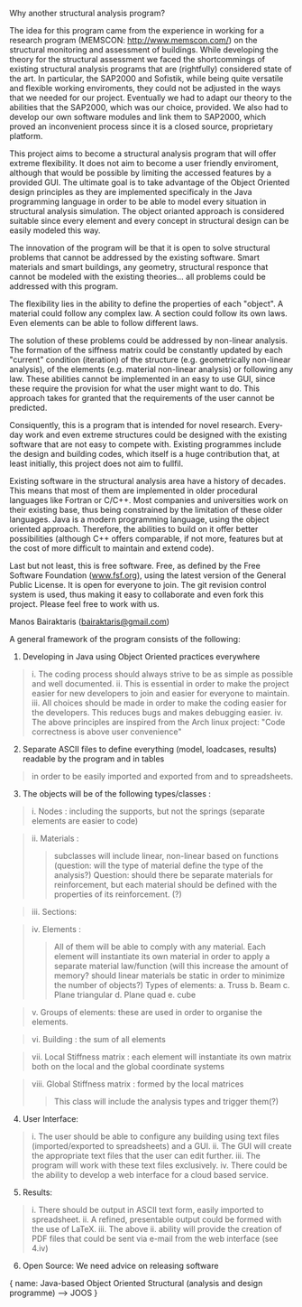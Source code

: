Why another structural analysis program?

The idea for this program came from the experience in working for a research program (MEMSCON: http://www.memscon.com/) on the structural monitoring and assessment of buildings. While developing the theory for the structural assessment we faced the shortcommings of existing structural analysis programs that are (rightfully) considered state of the art. In particular, the SAP2000 and Sofistik, while being quite versatile and flexible working enviroments, they could not be adjusted in the ways that we needed for our project. Eventually we had to adapt our theory to the abilities that the SAP2000, which was our choice, provided. We also had to develop our own software modules and link them to SAP2000, which proved an inconvenient process since it is a closed source, proprietary platform.

This project aims to become a structural analysis program that will offer extreme flexibility. It does not aim to become a user friendly enviroment, although that would be possible by limiting the accessed features by a provided GUI. The ultimate goal is to take advantage of the Object Oriented design principles as they are implemented specificaly in the Java programming language in order to be able to model every situation in structural analysis simulation. The object orianted approach is considered suitable since every element and every concept in structural design can be easily modeled this way.

The innovation of the program will be that it is open to solve structural problems that cannot be addressed by the existing software. Smart materials and smart buildings, any geometry, structural responce that cannot be modeled with the existing theories... all problems could be addressed with this program.

The flexibility lies in the ability to define the properties of each "object". A material could follow any complex law. A section could follow its own laws. Even elements can be able to follow different laws.

The solution of these problems could be addressed by non-linear analysis. The formation of the siffness matrix could be constantly updated by each "current" condition (iteration) of the structure (e.g. geometrically non-linear analysis), of the elements (e.g. material non-linear analysis) or following any law. These abilities cannot be implemented in an easy to use GUI, since these require the provision for what the user might want to do. This approach takes for granted that the requirements of the user cannot be predicted.

Consiquently, this is a program that is intended for novel research. Every-day work and even extreme structures could be designed with the existing software that are not easy to compete with. Existing programmes include the design and building codes, which itself is a huge contribution that, at least initially, this project does not aim to fullfil.

Existing software in the structural analysis area have a history of decades. This means that most of them are implemented in older procedural languages like Fortran or C/C++. Most companies and universities work on their existing base, thus being constrained by the limitation of these older languages. Java is a modern programming language, using the object oriented approach. Therefore, the abilities to build on it offer better possibilities (although C++ offers comparable, if not more, features but at the cost of more difficult to maintain and extend code).

Last but not least, this is free software. Free, as defined by the Free Software Foundation (www.fsf.org), using the latest version of the General Public License. It is open for everyone to join. The git revision control system is used, thus making it easy to collaborate and even fork this project. Please feel free to work with us.


Manos Bairaktaris (bairaktaris@gmail.com)


A general framework of the program consists of the following:

1.  Developing in Java using Object Oriented practices everywhere
> i.		The coding process should always strive to be as simple as possible and well documented.
> ii. 	This is essential in order to make the project easier for new developers to join and easier for everyone to maintain.
> iii.	All choices should be made in order to make the coding easier for the developers. This reduces bugs and makes debugging easier.
> iv.		The above principles are inspired from the Arch linux project: "Code correctness is above user convenience"

2.  Separate ASCII files to define everything (model, loadcases, results) readable by the program and in tables
> in order to be easily imported and exported from and to spreadsheets.

3.  The objects will be of the following types/classes :
> i.		Nodes : including the supports, but not the springs (separate elements are easier to code)

> ii.		Materials :
> > subclasses will include linear, non-linear based on functions (question: will the type of material define the type of the analysis?)
> > Question: should there be separate materials for reinforcement, but each material should be defined with the properties of its reinforcement. (?)


> iii.	Sections:

> iv.		Elements :
> > All of them will be able to comply with any material.
> > Each element will instantiate its own material in order to apply a separate material law/function (will this increase the amount of memory? should linear materials be static in order to minimize the number of objects?)
> > Types of elements:
> > a. Truss
> > b. Beam
> > c. Plane triangular
> > d. Plane quad
> > e. cube


> v.		Groups of elements: these are used in order to organise the elements.

> vi.		Building : the sum of all elements

> vii.	Local Stiffness matrix : each element will instantiate its own matrix both on the local and the global coordinate systems

> viii.	Global Stiffness matrix : formed by the local matrices
> > This class will include the analysis types and trigger them(?)

4. 	User Interface:

> i.		The user should be able to configure any building using text files (imported/exported to spreadsheets) and a GUI.
> ii. 	The GUI will create the appropriate text files that the user can edit further.
> iii. 	The program will work with these text files exclusively.
> iv.		There could be the ability to develop a web interface for a cloud based service.

5. 	Results:
> i. 		There should be output in ASCII text form, easily imported to spreadsheet.
> ii.		A refined, presentable output could be formed with the use of LaTeX.
> iii.	The above ii. ability will provide the creation of PDF files that could be sent via e-mail from the web interface (see 4.iv)

6. Open Source: We need advice on releasing software

{ name: Java-based Object Oriented Structural (analysis and design programme) --> JOOS }